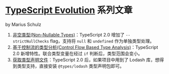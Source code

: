 # [TypeScript Evolution](https://mariusschulz.com/blog/series/typescript-evolution) 系列文章

by Marius Schulz

1. [非空类型(Non-Nullable Types)](./non-nullable-types-in-typescript.md)：TypeScript 2.0 增加了 `--strictNullChecks` flag，支持将 `null` 和 `undefined` 作为单独类型处理。
1. [基于控制流的类型分析(Control Flow Based Type Analysis)](./control-flow-based-type-analysis-in-typescript.md)：TypeScript 2.0 新增特性。联合类型变量在经过 `if` 判断后，类型范围会变小。
1. [获取类型声明文件](./acquiring-type-declaration-files-in-typescript.md)：TypeScript 2.0 后，如果项目中用到了 Lodash 库，想得到类型支持，直接安装 `@types/lodash` 类型声明包即可。
